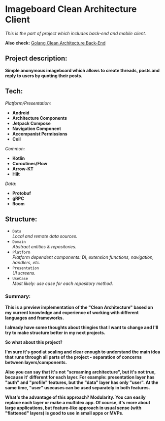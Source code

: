 # Imageboard Clean Architecture Client

*This is the part of project which includes back-end and mobile client.* 

**Also check:**
[Golang Clean Architecture Back-End](https://github.com/numq/golang-clean-architecture-imageboard-backend/)

## Project description:
  **Simple anonymous imageboard which allows to create threads, posts and reply to users by quoting their posts.**
  
## Tech:

*Platform/Presentation:*
- **Android**
- **Architecture Components**
- **Jetpack Compose**
- **Navigation Component**
- **Accompanist Permissions**
- **Coil**

*Common:*
- **Kotlin**
- **Coroutines/Flow**
- **Arrow-KT**
- **Hilt**

*Data:*
- **Protobuf**
- **gRPC**
- **Room**

## Structure:
- `Data`\
*Local and remote data sources.*
- `Domain`\
*Abstract entities & repositories.*
- `Platform`\
*Platform dependent components: DI, extension functions, navigation, handlers, etc.*
- `Presentation`\
*UI screens.*
- `UseCase`\
*Most likely: use case for each repository method.*

### Summary:

**This is a preview implementation of the "Clean Architecture" based on my current knowledge and experience of working with different languages and frameworks.**

**I already have some thoughts about thingies that I want to change and I'll try to make structure better in my next projects.**

**So what about this project?**

**I'm sure it's good at scaling and clear enough to understand the main idea that runs through all parts of the project - separation of concerns between layers/components.**

**Also you can say that it's not "screaming architecture", but it's not true, because it' different for each layer. For example: presentation layer has "auth" and "profile" features, but the "data" layer has only "user". At the same time, "user" usecases can be used separately  in both features.**

**What's the advantage of this approach? Modularity. You can easily replace each layer or make a multidex app. Of course, it's more about large applications, but feature-like approach in usual sense (with "flattened" layers) is good to use in small apps or MVPs.**
